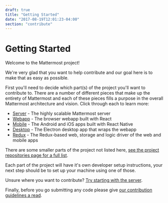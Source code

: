 ```yaml
---
draft: true
title: "Getting Started"
date: "2017-08-19T12:01:23-04:00"
section: "contribute"
---
```


# Getting Started

Welcome to the Mattermost project!

We're very glad that you want to help contribute and our goal here is to make that as easy as possible.

First you'll need to decide which part(s) of the project you'll want to contribute to. There are a number of different pieces that make up the entirety of Mattermost and each of these pieces fills a purpose in the overall Mattermost architecture and vision. Click through each to learn more:

* [Server](/contribute/server/) - The highly scalable Mattermost server
* [Webapp](/contribute/webapp/) - The browser webapp built with React
* [Mobile](/contribute/mobile/) - The Android and iOS apps built with React Native
* [Desktop](/contribute/desktop/) - The Electron desktop app that wraps the webapp
* [Redux](/contribute/redux/) - The Redux-based web, storage and logic driver of the web and mobile apps

There are some smaller parts of the project not listed here, [see the project repositories page for a full list](/contribute/getting-started/respositories/).

Each part of the project will have it's own developer setup instructions, your next step should be to set up your machine using one of those.

Unsure where you want to contribute? [Try starting with the server](/contribute/server/developer-setup/).

Finally, before you go submitting any code please give [our contribution guidelines a read](/contribute/getting-started/contribution-guidelines/).
